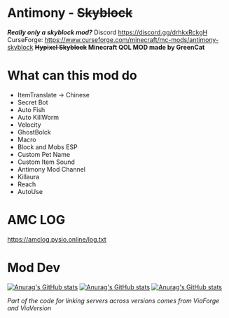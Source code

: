 # Antimony - ~~Skyblock~~
***Really only a skyblock mod?***
Discord https://discord.gg/drhkxRckgH  
CurseForge: https://www.curseforge.com/minecraft/mc-mods/antimony-skyblock
**~~Hypixel Skyblock~~ Minecraft QOL MOD made by GreenCat**
 
# What can this mod do
- ItemTranslate -> Chinese
- Secret Bot
- Auto Fish
- Auto KillWorm
- Velocity
- GhostBolck
- Macro
- Block and Mobs ESP
- Custom Pet Name
- Custom Item Sound
- Antimony Mod Channel
- Killaura
- Reach
- AutoUse  
# AMC LOG
https://amclog.pysio.online/log.txt
# Mod Dev
[![Anurag's GitHub stats](https://github-readme-stats.vercel.app/api?username=Pysio2007&theme=dark)](https://github.com/anuraghazra/github-readme-stats)
[![Anurag's GitHub stats](https://github-readme-stats.vercel.app/api?username=ItzGreenCat&theme=dark)](https://github.com/anuraghazra/github-readme-stats)
[![Anurag's GitHub stats](https://github-readme-stats.vercel.app/api?username=Jrojro728&theme=dark)](https://github.com/anuraghazra/github-readme-stats)



*Part of the code for linking servers across versions comes from ViaForge and ViaVersion*
